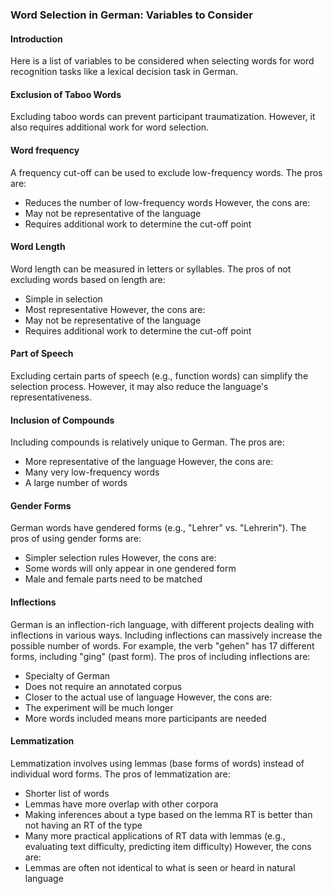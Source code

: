### Word Selection in German: Variables to Consider
#### Introduction
Here is a list of variables to be considered when selecting words for word recognition tasks like a lexical decision task in German. 

#### Exclusion of Taboo Words
Excluding taboo words can prevent participant traumatization. However, it also requires additional work for word selection.

#### Word frequency
A frequency cut-off can be used to exclude low-frequency words. The pros are:
* Reduces the number of low-frequency words
However, the cons are:
* May not be representative of the language
* Requires additional work to determine the cut-off point

#### Word Length
Word length can be measured in letters or syllables. The pros of not excluding words based on length are:
* Simple in selection
* Most representative
However, the cons are:
* May not be representative of the language
* Requires additional work to determine the cut-off point

#### Part of Speech
Excluding certain parts of speech (e.g., function words) can simplify the selection process. However, it may also reduce the language's representativeness.

#### Inclusion of Compounds
Including compounds is relatively unique to German. The pros are:
* More representative of the language
However, the cons are:
* Many very low-frequency words
* A large number of words

#### Gender Forms
German words have gendered forms (e.g., "Lehrer" vs. "Lehrerin"). The pros of using gender forms are:
* Simpler selection rules
However, the cons are:
* Some words will only appear in one gendered form
* Male and female parts need to be matched

#### Inflections
German is an inflection-rich language, with different projects dealing with inflections in various ways. Including inflections can massively increase the possible number of words. For example, the verb "gehen" has 17 different forms, including "ging" (past form). The pros of including inflections are:
* Specialty of German
* Does not require an annotated corpus
* Closer to the actual use of language
However, the cons are:
* The experiment will be much longer
* More words included means more participants are needed

#### Lemmatization
Lemmatization involves using lemmas (base forms of words) instead of individual word forms. The pros of lemmatization are:
* Shorter list of words
* Lemmas have more overlap with other corpora
* Making inferences about a type based on the lemma RT is better than not having an RT of the type
* Many more practical applications of RT data with lemmas (e.g., evaluating text difficulty, predicting item difficulty)
However, the cons are:
* Lemmas are often not identical to what is seen or heard in natural language
